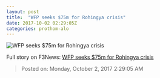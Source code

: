 ```yaml
---
layout: post
title:  "WFP seeks $75m for Rohingya crisis"
date: 2017-10-02 02:29:05Z
categories: prothom-alo
---
```


![WFP seeks $75m for Rohingya crisis](http://en.prothom-alo.com/contents/cache/images/1200x630x1/uploads/media/2017/10/02/6dcf32c938a42b0383b23f3d238efd46-Beasley.JPG?jadewits_media_id=150711)




Full story on F3News: [WFP seeks $75m for Rohingya crisis](http://www.f3nws.com/n/PPMtWB)

> Posted on: Monday, October 2, 2017 2:29:05 AM
